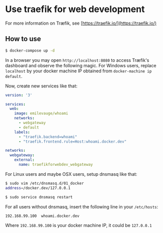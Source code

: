 # Use traefik for web development

For more information on Træfik, see [https://traefik.io/](https://traefik.io/)

## How to use

```bash
$ docker-compose up -d
```

In a browser you may open `http://localhost:8080` to access Træfik's dashboard and observe the following magic. For Windows users, replace `localhost` by your docker machine IP obtained from `docker-machine ip default`.

Now, create new services like that:

```yaml
version: '3'

services:
  web:
    image: emilevauge/whoami
    networks:
      - webgateway
      - default
    labels:
      - "traefik.backend=whoami"
      - "traefik.frontend.rule=Host:whoami.docker.dev"

networks:
  webgateway:
    external:
      name: traefikforwebdev_webgateway
```

For Linux users and maybe OSX users, setup dnsmasq like that:
```bash
$ sudo vim /etc/dnsmasq.d/01_docker
address=/docker.dev/127.0.0.1

$ sudo service dnsmasq restart
``` 

For all users without dnsmasq, insert the following line in your `/etc/hosts`:
```
192.168.99.100  whoami.docker.dev
```
Where `192.168.99.100` is your docker machine IP, it could be `127.0.0.1`
